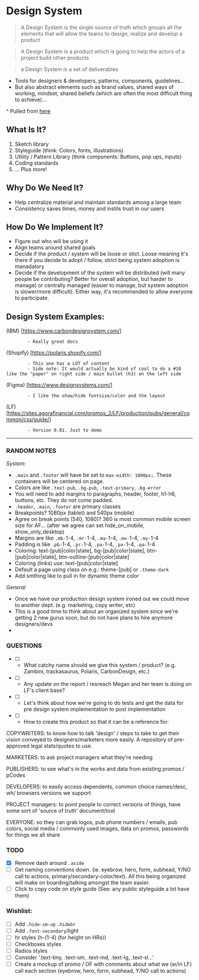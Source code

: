 # Design System

> A Design System is the single source of truth which groups all the elements that will allow the teams to design, realize and develop a product


> A Design System is a product which is going to help the actors of a project build other products


> a Design System is a set of deliverables
- Tools for designers & developers, patterns, components, guidelines…
- But also abstract elements such as brand values, shared ways of working, mindset, shared beliefs (which are often the most difficult thing to achieve)…

^ Pulled from [here](https://uxdesign.cc/everything-you-need-to-know-about-design-systems-54b109851969)

## What Is It?

1. Sketch library
2. Styleguide (think: Colors, fonts, illustrations)
3. Utliity / Pattern Library (think components: Buttons, pop ups, inputs)
4. Coding standards
5. ... Plus more!

## Why Do We Need It?
- Help centralize material and maintain standards among a large team
- Consistency saves times, money and instils trust in our users

## How Do We Implement It?
- Figure out who will be using it
- Align teams around shared goals
- Decide if the product / system will be loose or stict. Loose meaning it's there if you decide to adopt / follow, strict being system adoption is manadatory
- Decide if the development of the system will be distributed (will many people be contributing? Better for overall adoption, but harder to manage) or centrally managed (easier to manage, but system adoption is slower/more difficult). Either way, it's recommended to allow everyone to participate.


## Design System Examples:

(IBM)       [https://www.carbondesignsystem.com/]

            - Really great docs


(Shopify)   [https://polaris.shopify.com/]

            - This one has a LOT of content
            - Side note: It would actually be kind of cool to do a #10 like the "paper" on right side / main bullet (h3) on the left side

(Figma)     [https://www.designsystems.com/]

            - I like the show/hide fontsize/color and the layout

(LF)        [https://sites.agorafinancial.com/promos_2/LF/production/pubs/general/common/css/guide/]

            - Version 0.01. Just to demo

---

### RANDOM NOTES

*System:*
- `.main` and `.footer` will have be set to `max-width: 1000px;`. These containers will be centered on page.
- Colors are like `.text-pub`, `.bg-pub`, `.text-primary`, `.bg-error`
- You will need to add margins to paragraphs, header, footer, h1-h6, buttons, etc. They do not come padded.
- `.header`, `.main`, `.footer` are primary classes
- Breakpoints? 1080px (tablet) and 540px (mobile)
- Agree on break points (540, 1080)? 360 is most common mobile screen size for AF... (after we agree can set hide_on_mobile, show_only_desktop)
- Margins are like `.mb-`1-4, `.mr-`1-4, `.ma-`1-4, `.mx-`1-4, `.my-`1-4
- Padding is like `.pb-`1-4, `.pr-`1-4, `.pa-`1-4, `.px-`1-4, `.pa-`1-4
- Coloring: text-[pub|color|state], bg-[pub|color|state], btn-[pub|color|state], btn-outline-[pub|color|state]
- Coloring (links) use: text-[pub|color|state]
- Default a page using class on <body> e.g.: theme-[pub] or `.theme-dark`
- Add smthing like <body data-color=""> to pull in for dynamic theme color

*General*
- Once we have our production design system ironed out we could move to another dept. (e.g. marketing, copy writer, etc)
- This is a good time to think about an organized system since we're getting 2 new gurus soon, but do not have plans to hire anymore designers/devs
-

### QUESTIONS
- [ ] - What catchy name should we give this system / product? (e.g. Zambini, trackasaurus, Polaris, CarbonDesign, etc.)
- [ ] - Any update on the report / resreach Megan and her team is doing on LF's client base?
- [ ] - Let's think about how we're going to do tests and get the data for pre design system implementation to post implementation
- [ ] - How to create this product so that it can be a reference for:

COPYWRITERS: to know how to talk 'design' / steps to take to get their vision conveyed to designers/marketers more easily. A repository of pre-approved legal stats/quotes to use.

MARKETERS: to ask project managers what they're needing

PUBLISHERS: to see what's in the works and data from existing promos / pCodes

DEVELOPERS: to easily access dependents, common choice names/desc, wh/ browsers versions we support

PROJECT managers: to point people to correct versions of things, have some sort of 'source of truth' document/tool

EVERYONE: so they can grab logos, pub phone numbers / emails, pub colors, social media / commonly used images, data on promos, passwords for things we all share

### TODO
- [x] Remove dash around `.aside`
- [ ] Get naming conventions down. (ie. eyebrow, hero, form, subhead, Y/NO call to actions, primary/secondary-color/text). All this being organized will make on boarding/talking amongst the team easier.
- [ ] Click to copy code on style guide (See: any public styleguide a lot have them)

### Wishlist:
- [ ] Add `.hide-sm-up` `.hidebr`
- [ ] Add `.font-secondary`/light
- [ ] hr styles (h-(1-4) (for height on HRs))
- [ ] Checkboxes styles
- [ ] Radios styles
- [ ] Consider '.text-tiny, .text-sm, .text-md, .text-lg, .text-xl...'
- [ ] Create a mockup of promo / OF with comments about what we (w/in LF) call each section (eyebrow, hero, form, subhead, Y/NO call to actions)
